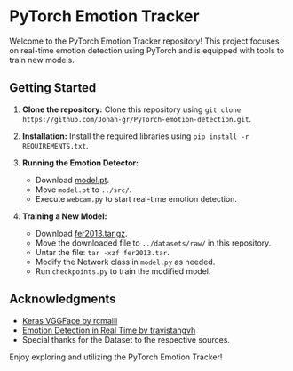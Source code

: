 # PyTorch Emotion Tracker

Welcome to the PyTorch Emotion Tracker repository! This project focuses on real-time emotion detection using PyTorch and is equipped with tools to train new models.

## Getting Started

1. **Clone the repository:** Clone this repository using `git clone https://github.com/Jonah-gr/PyTorch-emotion-detection.git`.
2. **Installation:** Install the required libraries using `pip install -r REQUIREMENTS.txt`.
3. **Running the Emotion Detector:** 
   - Download [model.pt](https://1drv.ms/u/s!AtugCP0Mx48phOwKPvDIkmIC81-6oA?e=47oA9N).
   - Move `model.pt` to `../src/`.
   - Execute `webcam.py` to start real-time emotion detection.

4. **Training a New Model:**
   - Download [fer2013.tar.gz](https://www.kaggle.com/c/challenges-in-representation-learning-facial-expression-recognition-challenge/data?select=fer2013.tar.gz).
   - Move the downloaded file to `../datasets/raw/` in this repository.
   - Untar the file: `tar -xzf fer2013.tar`.
   - Modify the Network class in `model.py` as needed.
   - Run `checkpoints.py` to train the modified model.

## Acknowledgments

- [Keras VGGFace by rcmalli](https://github.com/rcmalli/keras-vggface)
- [Emotion Detection in Real Time by travistangvh](https://github.com/travistangvh/emotion-detection-in-real-time)
- Special thanks for the Dataset to the respective sources.

Enjoy exploring and utilizing the PyTorch Emotion Tracker!
